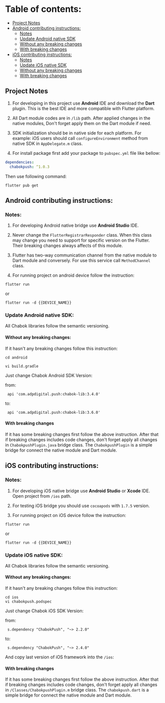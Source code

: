 # Table of contents:
* [Project Notes](#project-notes)
* [Android contributing instructions:](#android-contributing-instructions)
    - [Notes](#notes)
    - [Update Android native SDK](#update-android-native-sdk)
    - [Without any breaking changes](#without-any-breaking-changes)
    - [With breaking changes](#with-breaking-changes)
* [iOS contributing instructions:](#ios-contributing-instructions)
    - [Notes](#notes-1)
    - [Update iOS native SDK](#update-ios-native-sdk)
    - [Without any breaking changes](#without-any-breaking-changes-1)
    - [With breaking changes](#with-breaking-changes-1)


## Project Notes
1. For developing in this project use **Android** IDE and download the **Dart** plugin. This is the best IDE and more compatible with Flutter platform.

2. All Dart module codes are in `/lib` path. After applied changes in the native modules, Don't forget apply them on the Dart module if need.

3. SDK initialization should be in native side for each platform. For example: iOS users should call `configureEnvironment` method from native SDK in `AppDelegate.m` class.

4. For install package first add your package to `pubspec.yml` file like bellow:

``` yml
dependencies:
  chabokpush: ^1.0.3
```
Then use following command:

```
flutter pub get
```

## Android contributing instructions:

### Notes:
1) For developing Android native bridge use **Android Studio** IDE.

2) Never change the `FlutterRegistrarResponder` class. When this class may change you need to support for specific version on the Flutter. Their breaking changes always affects of this module.

3) Flutter has two-way communication channel from the native module to Dart module and conversely. For use this service call `MethodChannel` class.

4) For running project on android device follow the instruction:

```
flutter run
```

or 
```
flutter run -d {{DEVICE_NAME}}
```

### Update Android native SDK:
All Chabok libraries follow the semantic versioning.

#### Without any breaking changes:
If it hasn't any breaking changes follow this instruction:

```
cd android

vi build.gradle
```

Just change Chabok Android SDK Version:

from:
```
 api 'com.adpdigital.push:chabok-lib:3.4.0'
```
to:
```
 api 'com.adpdigital.push:chabok-lib:3.6.0'
```

#### With breaking changes
If it has some breaking changes first follow the above instruction. After that if breaking changes includes code changes, don't forget apply all changes in `ChabokpushPlugin.java` bridge class.
The `ChabokpushPlugin` is a simple bridge for connect the native module and Dart module.

## iOS contributing instructions:

### Notes:
1) For developing iOS native bridge use **Android Studio** or **Xcode** IDE. Open project from `/ios` path.

2) For testing iOS bridge you should use `cocoapods` with `1.7.5` version.

3) For running project on iOS device follow the instruction:

```
flutter run
```

or
```
flutter run -d {{DEVICE_NAME}}
```
### Update iOS native SDK:
All Chabok libraries follow the semantic versioning.

#### Without any breaking changes:
If it hasn't any breaking changes follow this instruction:

```
cd ios
vi chabokpush.podspec
```

Just change Chabok iOS SDK Version:

from:
```
 s.dependency "ChabokPush", "~> 2.2.0"
```
to:
```
 s.dependency "ChabokPush", "~> 2.4.0"
```

And copy last version of iOS framework into the `/ios`:

#### With breaking changes
If it has some breaking changes first follow the above instruction. After that if breaking changes includes code changes, don't forget apply all changes in `/Classes/ChabokpushPlugin.m` bridge class.
The `chabokpush.dart` is a simple bridge for connect the native module and Dart module.
